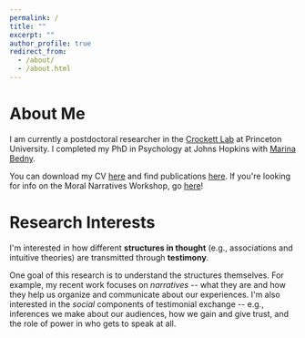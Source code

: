 ```yaml
---
permalink: /
title: ""
excerpt: ""
author_profile: true
redirect_from: 
  - /about/
  - /about.html
---
```


About Me
============
I am currently a postdoctoral researcher in the [Crockett Lab](http://www.crockettlab.org/) at Princeton University. I completed my PhD in Psychology at Johns Hopkins with [Marina Bedny](https://bednylab.com/index.html).

You can download my CV [here](http://judyseinkim.github.io/files/judyseinkim_CV_062823.pdf) and find publications [here](https://judyseinkim.github.io/publications/). If you're looking for info on the Moral Narratives Workshop, go [here](https://moralnarratives.org)! 

Research Interests
============
I'm interested in how different **structures in thought** (e.g., associations and intuitive theories) are transmitted through **testimony**. 

One goal of this research is to understand the structures themselves. For example, my recent work focuses on _narratives_ -- what they are and how they help us organize and communicate about our experiences. I'm also interested in the _social_ components of testimonial exchange -- e.g., inferences we make about our audiences, how we gain and give trust, and the role of power in who gets to speak at all.


